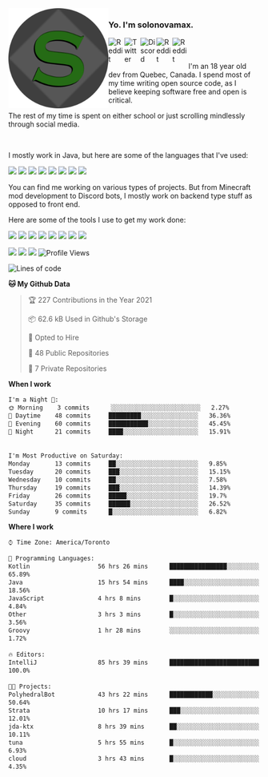 <!-- dummy -->

<img align="left" alt="Avatar" width="200px" src="https://raw.githubusercontent.com/solonovamax/solonovamax/main/solonovamax-circle.png" />

### Yo. I'm solonovamax.

<a href="https://gitlab.com/solonovamax">
    <img align="left" alt="Reddit" width="32px" src="https://img.icons8.com/color/2x/gitlab.png">
</a>

<a href="https://twitter.com/solonovamax">
    <img align="left" alt="Twitter" width="32px" src="https://img.icons8.com/color/2x/twitter.png">
</a>

<a href="https://discord.gg/YFSQ4cF">
    <img align="left" alt="Discord" width="32px" src="https://img.icons8.com/color/2x/discord-logo.png">
</a>

<!-- <a href="https://twitch.tv/solonovamax">
    <img align="left" alt="Twitch" width="32px" src="https://img.icons8.com/color/2x/twitch.png">
</a> -->

<a href="https://reddit.com/u/solonovamax">
    <img align="left" alt="Reddit" width="32px" src="https://img.icons8.com/color/2x/reddit.png">
</a>

<a href="https://www.youtube.com/channel/UCTxCeyGu41WfEBT8mXpjHMA">
    <img align="left" alt="Reddit" width="32px" src="https://img.icons8.com/color/2x/youtube.png">
</a>

<!-- <a href="https://open.spotify.com/user/solonovamax">
    <img align="left" alt="Spotify" width="32px" src="https://img.icons8.com/color/2x/spotify.png">
</a> -->

<br />
<br />

I'm an 18 year old dev from Quebec, Canada.
I spend most of my time writing open source code, as I believe keeping software free and open is critical.

The rest of my time is spent on either school or just scrolling mindlessly through social media.

<br/>

I mostly work in Java, but here are some of the languages that I've used:

<code><img height="20" src="https://img.icons8.com/color/1x/java-coffee-cup-logo.png"></code>
<code><img height="20" src="https://img.icons8.com/color/1x/kotlin.png"></code>
<code><img height="20" src="https://img.icons8.com/color/1x/javascript.png"></code>
<code><img height="20" src="https://img.icons8.com/color/1x/nodejs.png"></code>
<code><img height="20" src="https://img.icons8.com/color/1x/python.png"></code>
<code><img height="20" src="https://img.icons8.com/color/1x/html-5.png"></code>
<code><img height="20" src="https://img.icons8.com/color/1x/css3.png"></code>
<code><img height="20" src="https://img.icons8.com/color/1x/graphql.png"></code>

You can find me working on various types of projects.
But from Minecraft mod development to Discord bots, I mostly work on backend type stuff as opposed to front end.

Here are some of the tools I use to get my work done:

<code><img height="20" src="https://img.icons8.com/material/1x/intellij-idea.png"></code>
<code><img height="20" src="https://img.icons8.com/color/1x/git.png"></code>
<code><img height="20" src="https://img.icons8.com/color/1x/docker.png"></code>
<code><img height="20" src="https://img.icons8.com/color/1x/linux.png"></code>
<code><img height="20" src="https://img.icons8.com/color/1x/mongodb.png"></code>
<code><img height="20" src="https://img.icons8.com/metro/1x/mysql.png"></code>
<code><img height="20" src="https://img.icons8.com/fluent/1x/console.png"></code>
<code><img height="20" src="https://img.icons8.com/color/1x/open-source.png"></code>

![](https://img.shields.io/badge/OS-Linux-informational?style=flat&logo=Arch%20Linux&logoColor=white&color=007ec6)
![](https://img.shields.io/badge/Editor-IntelliJ%20Idea-informational?style=flat&logo=IntelliJ%20Idea&logoColor=white&color=007ec6)
![](https://img.shields.io/badge/Main%20Languages-Java%20%26%20Kotlin-informational?style=flat&logo=Java&logoColor=white&color=007ec6)
![Profile Views](https://komarev.com/ghpvc/?username=solonovamax&color=blue&style=flat)








<!--START_SECTION:waka-->
![Lines of code](https://img.shields.io/badge/From%20Hello%20World%20I%27ve%20Written-26256%20lines%20of%20code-blue)

**🐱 My Github Data** 

> 🏆 227 Contributions in the Year 2021
 > 
> 📦 62.6 kB Used in Github's Storage 
 > 
> 💼 Opted to Hire
 > 
> 📜 48 Public Repositories 
 > 
> 🔑 7 Private Repositories  
 > 
**When I work** 

```text
I'm a Night 🦉: 
🌞 Morning    3 commits      ░░░░░░░░░░░░░░░░░░░░░░░░░   2.27% 
🌆 Daytime    48 commits     █████████░░░░░░░░░░░░░░░░   36.36% 
🌃 Evening    60 commits     ███████████░░░░░░░░░░░░░░   45.45% 
🌙 Night      21 commits     ████░░░░░░░░░░░░░░░░░░░░░   15.91%


I'm Most Productive on Saturday: 
Monday       13 commits     ██░░░░░░░░░░░░░░░░░░░░░░░   9.85% 
Tuesday      20 commits     ███░░░░░░░░░░░░░░░░░░░░░░   15.15% 
Wednesday    10 commits     ██░░░░░░░░░░░░░░░░░░░░░░░   7.58% 
Thursday     19 commits     ███░░░░░░░░░░░░░░░░░░░░░░   14.39% 
Friday       26 commits     █████░░░░░░░░░░░░░░░░░░░░   19.7% 
Saturday     35 commits     ██████░░░░░░░░░░░░░░░░░░░   26.52% 
Sunday       9 commits      █░░░░░░░░░░░░░░░░░░░░░░░░   6.82%

```


**Where I work** 

```text
⌚︎ Time Zone: America/Toronto

💬 Programming Languages: 
Kotlin                   56 hrs 26 mins      ████████████████░░░░░░░░░   65.89% 
Java                     15 hrs 54 mins      ████░░░░░░░░░░░░░░░░░░░░░   18.56% 
JavaScript               4 hrs 8 mins        █░░░░░░░░░░░░░░░░░░░░░░░░   4.84% 
Other                    3 hrs 3 mins        █░░░░░░░░░░░░░░░░░░░░░░░░   3.56% 
Groovy                   1 hr 28 mins        ░░░░░░░░░░░░░░░░░░░░░░░░░   1.72%

🔥 Editors: 
IntelliJ                 85 hrs 39 mins      █████████████████████████   100.0%

🐱‍💻 Projects: 
PolyhedralBot            43 hrs 22 mins      ████████████░░░░░░░░░░░░░   50.64% 
Strata                   10 hrs 17 mins      ███░░░░░░░░░░░░░░░░░░░░░░   12.01% 
jda-ktx                  8 hrs 39 mins       ██░░░░░░░░░░░░░░░░░░░░░░░   10.11% 
tuna                     5 hrs 55 mins       █░░░░░░░░░░░░░░░░░░░░░░░░   6.93% 
cloud                    3 hrs 43 mins       █░░░░░░░░░░░░░░░░░░░░░░░░   4.35%

```


<!--END_SECTION:waka-->

<!--
**solonovamax/solonovamax** is a ✨ _special_ ✨ repository because its `README.md` (this file) appears on your GitHub profile.

Here are some ideas to get you started:

- 🔭 I’m currently working on ...
- 🌱 I’m currently learning ...
- 👯 I’m looking to collaborate on ...
- 🤔 I’m looking for help with ...
- 💬 Ask me about ...
- 📫 How to reach me: ...
- 😄 Pronouns: ...
- ⚡ Fun fact: ...
-->
